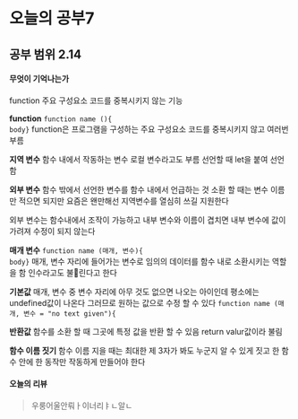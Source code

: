 ﻿# 오늘의 공부7
## 공부 범위 2.14
#### 무엇이 기억나는가
function 주요 구성요소
코드를 중복시키지 않는 기능

**function**
`function name (){`<br/>`body}`
function은 프로그램을 구성하는 주요 구성요소
코드를 중복시키지 않고 여러번 부름

**지역 변수**
함수 내에서 작동하는 변수 로컬 변수라고도 부름
선언할 때 let을 붙여 선언 함

**외부 변수**
함수 밖에서 선언한 변수를 함수 내에서 언급하는 것 소환 할 때는 변수 이름만 적으면 되지만 요즘은 왠만해선 지역변수를 열심히 쓰길 지원한다

외부 변수는 함수내에서 조작이 가능하고 내부 변수와 이름이 겹치면 내부 변수에 값이 가려져 수정이 되지 않는다

**매개 변수**
`function name (매개, 변수){`<br/>`body}`
매개, 변수 자리에 들어가는 변수로 임의의 데이터를 함수 내로 소환시키는 역할을 함 인수라고도 불린다고 한다

**기본값**
매개, 변수 중 변수 자리에 아무 것도 없으면 나오는 아이인데 평소에는 undefined값이 나온다 그러므로 원하는 값으로 수정 할 수 있다
`function name (매개, 변수 = "no text given"){`

**반환값**
함수를 소환 할 때 그곳에 특정 값을 반환 할 수 있음
return valur값이라 불림

**함수 이름 짓기**
함수 이름 지을 때는 최대한 제 3자가 봐도 누군지 알 수 있게 짓고 한 함수 안에 한 동작만 작동하게 만들어야 한다

#### 오늘의 리뷰 
>우룽어울안뤄ㅏ이너리ㅑㄴ알ㄴ



